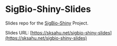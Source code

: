 # SigBio-Shiny-Slides

Slides repo for the [SigBio-Shiny](https://github.com/sk-sahu/sig-bio-shiny) Project.

Slides URL: [https://sksahu.net/sigbio-shiny-slides](https://sksahu.net/sigbio-shiny-slides)
